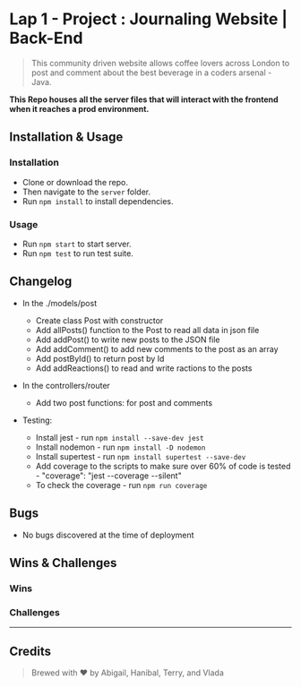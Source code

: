 # Lap 1 - Project : Journaling Website | Back-End

> This community driven website allows coffee lovers across London to post and comment about the best beverage in a coders arsenal - Java.

**This Repo houses all the server files that will interact with the frontend when it reaches a prod environment.**

## Installation & Usage

### Installation

* Clone or download the repo.
* Then navigate to the `server` folder.
* Run `npm install` to install dependencies.

### Usage

* Run `npm start` to start server.
* Run `npm test` to run test suite.

## Changelog
*  In the ./models/post 
     * Create class Post with constructor
     * Add allPosts() function to the Post to read all data in json file 
     * Add addPost() to write new posts to the JSON file
     * Add addComment() to add new comments to the post as an array
     * Add postById() to return post by Id
     * Add addReactions() to read and write ractions to the posts
    
 * In the controllers/router
    * Add two post functions: for post and comments
        
* Testing:
    * Install jest - run `npm install --save-dev jest`
    * Install nodemon - run  `npm install -D nodemon`
    * Install supertest - run `npm install supertest --save-dev`
    * Add coverage to the scripts to make sure over 60% of code is tested - "coverage": "jest --coverage --silent"
    * To check the coverage - run `npm run coverage`

## Bugs
* No bugs discovered at the time of deployment 

## Wins & Challenges

### Wins

### Challenges

----
## Credits

>Brewed with ❤️ by Abigail, Hanibal, Terry, and Vlada
